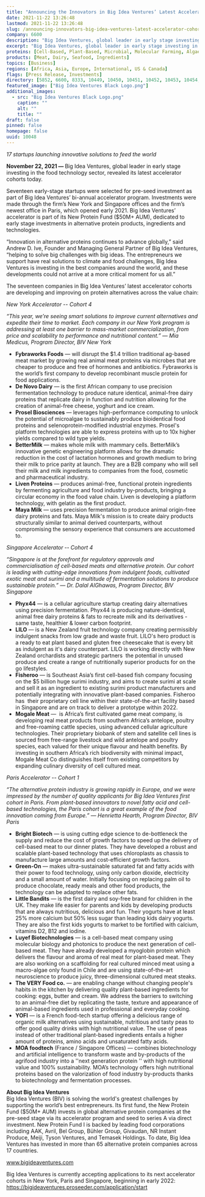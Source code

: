 ```yaml
---
title: "Announcing the Innovators in Big Idea Ventures’ Latest Accelerator Cohorts"
date: 2021-11-22 13:26:48
lastmod: 2021-11-22 13:26:48
slug: /announcing-innovators-big-idea-ventures-latest-accelerator-cohorts
company: 6600
description: "Big Idea Ventures, global leader in early stage investing in the food technology sector, revealed its latest accelerator cohorts today. Seventeen early-stage startups were selected for pre-seed investment as part of Big Idea Ventures’ bi-annual accelerator program."
excerpt: "Big Idea Ventures, global leader in early stage investing in the food technology sector, revealed its latest accelerator cohorts today. Seventeen early-stage startups were selected for pre-seed investment as part of Big Idea Ventures’ bi-annual accelerator program."
proteins: [Cell-Based, Plant-Based, Microbial, Molecular Farming, Algae]
products: [Meat, Dairy, Seafood, Ingredients]
topics: [Business]
regions: [Africa, Asia, Europe, International, US & Canada]
flags: [Press Release, Investments]
directory: [5852, 6600, 8333, 10449, 10450, 10451, 10452, 10453, 10454, 10455]
featured_image: ["Big Idea Ventures Black Logo.png"]
additional_images:
  - src: "Big Idea Ventures Black Logo.png"
    caption: ""
    alt: ""
    title: ""
draft: false
pinned: false
homepage: false
uuid: 10048
---
```

<p><em>1</em><em>7 startups launching innovative solutions to feed the world</em></p>
<p><strong>November 22,</strong><strong> </strong><strong>2021 — </strong>Big Idea Ventures, global leader in early stage investing in the food technology sector, revealed its latest accelerator cohorts today.</p>
<p>Seventeen early-stage startups were selected for pre-seed investment as part of Big Idea Ventures’ bi-annual accelerator program. Investments were made through the firm’s New York and Singapore offices and the firm’s newest office in Paris, which opened early 2021. Big Idea Ventures’ accelerator is part of its New Protein Fund ($50M+ AUM), dedicated to early stage investments in alternative protein products, ingredients and technologies.</p>
<p>“Innovation in alternative proteins continues to advance globally,” said Andrew D. Ive, Founder and Managing General Partner of Big Idea Ventures, “helping to solve big challenges with big ideas. The entrepreneurs we support have real solutions to climate and food challenges, Big Idea Ventures is investing in the best companies around the world, and these developments could not arrive at a more critical moment for us all.”</p>
<p>The seventeen companies in Big Idea Ventures’ latest accelerator cohorts are developing and improving on protein alternatives across the value chain:</p>
<p><em>New York Accelerator</em> -- <em>Cohort 4</em></p>
<p><em>“This year, we’re seeing smart solutions to improve current alternatives and expedite their time to market. Each company in our New York program is addressing at least one barrier to mass-market commercialization, from price and scalability to performance and nutritional content.” — Mia Medicus, Program Director, BIV New York</em></p>
<ul>
<li><strong>Fybraworks </strong><strong>Foods</strong> — will disrupt the $1.4 trillion traditional ag-based meat market by growing real animal meat proteins via microbes that are cheaper to produce and free of hormones and antibiotics. Fybraworks is the world’s first company to develop recombinant muscle protein for food applications.</li>
<li><strong>De Novo Dairy</strong> — is the first African company to use precision fermentation technology to produce nature identical, animal-free dairy proteins that replicate dairy in function and nutrition allowing for the creation of animal-free cheese, yoghurt and ice cream.</li>
<li><strong>Prosel Biosciences</strong> — leverages high-performance computing to unlock the potential of microalgae to sustainably produce bioidentical food proteins and selenoprotein-modified industrial enzymes. Prosel's platform technologies are able to express proteins with up to 10x higher yields compared to wild type yields.</li>
<li><strong>BetterMilk</strong> — makes whole milk with mammary cells. BetterMilk’s innovative genetic engineering platform allows for the dramatic reduction in the cost of lactation hormones and growth medium to bring their milk to price parity at launch. They are a B2B company who will sell their milk and milk ingredients to companies from the food, cosmetic and pharmaceutical industry.</li>
<li><strong>Liven Proteins</strong> — produces animal-free, functional protein ingredients by fermenting agriculture and food industry by-products, bringing a circular economy in the food value chain. Liven is developing a platform technology, with gelatin as the first product.</li>
<li><strong>Maya Milk</strong> — uses precision fermentation to produce animal origin-free dairy proteins and fats. Maya Milk's mission is to create dairy products structurally similar to animal derived counterparts, without compromising the sensory experience that consumers are accustomed to.</li>
</ul>
<p><em>Singapore Accelerator</em><strong> </strong>--<strong> </strong><em>Cohort </em><em>4</em></p>
<p><em>“Singapore is at the forefront for regulatory approvals and commercialisation of cell-based meats and alternative protein. Our cohort is leading with cutting-edge innovations from indulgent foods, cultivated exotic meat and surimi and a multitude of fermentation solutions to produce sustainable protein.” — Dr. Dalal AlGhawas, Program Director, BIV Singapore</em></p>
<ul>
<li><strong>Phyx44</strong> — is a cellular agriculture startup creating dairy alternatives using precision fermentation. Phyx44 is producing nature-identical, animal free dairy proteins & fats to recreate milk and its derivatives - same taste, healthier & lower carbon footprint.</li>
<li><strong>LILO</strong> — is a New Zealand fruit technology company creating permissibly indulgent snacks from low grade and waste fruit. LILO's hero product is a ready to eat plant based and gluten free cheesecake that is every bit as indulgent as it's dairy counterpart. LILO is working directly with New Zealand orchardists and strategic partners  the potential in unused produce and create a range of nutritionally superior products for on the go lifestyles.</li>
<li><strong>Fisheroo</strong> — is Southeast Asia’s first cell-based fish company focusing on the $5 billion huge surimi industry, and aims to create surimi at scale and sell it as an ingredient to existing surimi product manufacturers and potentially integrating with innovative plant-based companies. Fisheroo has  their proprietary cell line within their state-of-the-art facility based in Singapore and are on track to deliver a prototype within 2022.</li>
<li><strong>Mogale Meat</strong> —  is Africa’s first cultivated game meat company, is developing real meat products from southern Africa’s antelope, poultry and free-roaming cattle species, using advanced cellular agriculture technologies. Their proprietary biobank of stem and satellite cell lines is sourced from free-range livestock and wild antelope and poultry species, each valued for their unique flavour and health benefits. By investing in southern Africa’s rich biodiversity with minimal impact, Mogale Meat Co distinguishes itself from existing competitors by expanding culinary diversity of cell cultured meat.</li>
</ul>
<p><em>Paris Accelerator -- Cohort 1</em></p>
<p><em>“The alternative protein industry is growing rapidly in Europe, and we were impressed by the number of quality applicants for Big Idea Ventures first cohort in Paris. From plant-based innovators to novel fatty acid and cell-based technologies, the Paris cohort is a great example of the food innovation coming from Europe.” </em><em>— Henrietta Hearth, Program Director, BIV Paris</em></p>
<ul>
<li><strong>Bright Biotech</strong> — is using cutting edge science to de-bottleneck the supply and reduce the cost of growth factors to speed up the delivery of cell-based meat to our dinner plates. They have developed a robust and scalable plant-based technology that uses chloroplasts as chassis to manufacture large amounts and cost-efficient growth factors.</li>
<li><strong>Green-On</strong> — makes ultra-sustainable saturated fat and fatty acids with their power to food technology, using only carbon dioxide, electricity and a small amount of water. Initially focusing on replacing palm oil to produce chocolate, ready meals and other food products, the technology can be adapted to replace other fats.      </li>
<li><strong>Little Bandits</strong> — is the first dairy and soy-free brand for children in the UK. They make life easier for parents and kids by developing products that are always nutritious, delicious and fun. Their yogurts have at least 25% more calcium but 50% less sugar than leading kids dairy yogurts. They are also the first kids yogurts to market to be fortified with calcium, vitamins D2, B12 and iodine.                 </li>
<li><strong>Luyef Biotechnologies</strong> — is a cell-based meat company using molecular biology and photonics to produce the next generation of cell-based meat. They have already developed a myoglobin protein which delivers the flavour and aroma of real meat for plant-based meat. They are also working on a scaffolding for real cultured minced meat using a macro-algae only found in Chile and are using state-of-the-art neuroscience to produce juicy, three-dimensional cultured meat steaks.</li>
<li><strong>The VERY Food co.</strong> — are enabling change without changing people's habits in the kitchen by delivering quality plant-based ingredients for cooking: eggs, butter and cream. We address the barriers to switching to an animal-free diet by replicating the taste, texture and appearance of animal-based ingredients used in professional and everyday cooking.</li>
<li><strong>YOFI</strong> — is a French food-tech startup offering a delicious range of organic milk alternatives using sustainable, nutritious and tasty peas to offer good quality drinks with high nutritional value. The use of peas instead of other traditional plant-based ingredients entails a higher amount of proteins, amino acids and unsaturated fatty acids.</li>
<li><strong>MOA foodtech</strong> (France / Singapore Offices) — combines biotechnology and artificial intelligence to transform waste and by-products of the agrifood industry into a ''next generation protein '' with high nutritional value and 100% sustainability. MOA’s technology offers high nutritional proteins based on the valorization of food industry by-products thanks to biotechnology and fermentation processes.</li>
</ul>
<p><strong>About Big Idea Ventures</strong><br />
Big Idea Ventures (BIV) is solving the world's greatest challenges by supporting the world’s best entrepreneurs. Its first fund, the New Protein Fund ($50M+ AUM) invests in global alternative protein companies at the pre-seed stage via its accelerator program and seed to series A via direct investment. New Protein Fund I is backed by leading food corporations including AAK, Avril, Bel Group, Bühler Group, Givaudan, NR Instant Produce, Meiji, Tyson Ventures, and Temasek Holdings. To date, Big Idea Ventures has invested in more than 65 alternative protein companies across 17 countries.</p>
<p><a href="http://www.bigideaventures.com">www</a><a href="http://www.bigideaventures.com">.bigideaventures.com</a></p>
<p>Big Idea Ventures is currently accepting applications to its next accelerator cohorts in New York, Paris and Singapore, beginning in early 2022: <a href="https://bigideaventures.proseeder.com/application/start">https://bigideaventures.proseeder.com/application/start </a></p>
